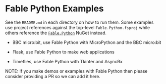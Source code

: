 # Fable Python Examples

See the `README.md` in each directory on how to run them. Some examples
use project references against the top-level `Fable.Python.fsproj` while
others reference the
[`Fable.Python`](https://www.nuget.org/packages/Fable.Python/) NuGet
instead.

- BBC micro:bit, use Fable Python with MicroPython and the BBC micro:bit

- Flask, use Fable Python to make web applications

- Timeflies, use Fable Python with Tkinter and AsyncRx

NOTE: If you make demos or examples with Fable Python then please
consider providing a PR so we can add it here.